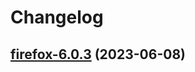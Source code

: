 # Changelog



## [firefox-6.0.3](https://github.com/truecharts/charts/compare/firefox-6.0.2...firefox-6.0.3) (2023-06-08)

